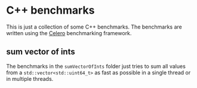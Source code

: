 # C++ benchmarks

This is just a collection of some C++ benchmarks. The benchmarks are written 
using the [Celero](https://github.com/DigitalInBlue/Celero) benchmarking 
framework.

## sum vector of ints

The benchmarks in the `sumVectorOfInts` folder just tries to sum all values from
a `std::vector<std::uint64_t>` as fast as possible in a single thread or in
multiple threads.
